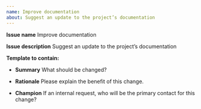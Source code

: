 ```yaml
---
name: Improve documentation
about: Suggest an update to the project’s documentation
---
```


**Issue name**
Improve documentation

**Issue description**
Suggest an update to the project’s documentation

**Template to contain:**

- **Summary**
  What should be changed?

- **Rationale**
  Please explain the benefit of this change.

- **Champion**
  If an internal request, who will be the primary contact for this change?
